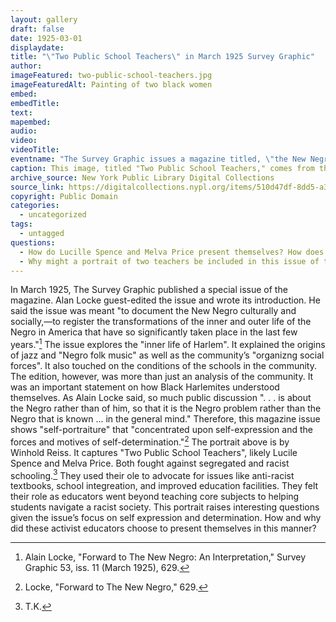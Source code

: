 ```yaml
---
layout: gallery
draft: false
date: 1925-03-01
displaydate:
title: "\"Two Public School Teachers\" in March 1925 Survey Graphic"
author: 
imageFeatured: two-public-school-teachers.jpg
imageFeaturedAlt: Painting of two black women
embed: 
embedTitle:
text: 
mapembed: 
audio:
video:
videoTitle: 
eventname: "The Survey Graphic issues a magazine titled, \"the New Negro\""
caption: This image, titled "Two Public School Teachers," comes from the March 1925 issue of The Survey Graphic on "the New Negro" in Harlem and the flourishing literary and artistic movement we know as the Harlem Renaissance.
archive_source: New York Public Library Digital Collections
source_link: https://digitalcollections.nypl.org/items/510d47df-8dd5-a3d9-e040-e00a18064a99
copyright: Public Domain
categories:
  - uncategorized
tags:
  - untagged
questions:
  - How do Lucille Spence and Melva Price present themselves? How does the portrait artist present the two teachers?
  - Why might a portrait of two teachers be included in this issue of the Survey Graphic?
---
```


In March 1925, The Survey Graphic published a special issue of the magazine. Alan Locke guest-edited the issue and wrote its introduction. He said the issue was meant "to document the New Negro culturally and socially,—to register the transformations of the inner and outer life of the Negro in America that have so significantly taken place in the last few years."[^1] The issue explores the "inner life of Harlem". It explained the origins of jazz and "Negro folk music" as well as the community’s "organizng social forces". It also touched on the conditions of the schools in the community. 
The edition, however, was more than just an analysis of the community. It was an important statement on how Black Harlemites understood themselves. As Alain Locke said, so much public discussion  ". . . is about the Negro rather than of him, so that it is the Negro problem rather than the Negro that is known ... in the general mind." Therefore, this magazine issue shows "self-portraiture" that "concentrated upon self-expression and the forces and motives of self-determination."[^2]
The portrait above is by Winhold Reiss. It captures "Two Public School Teachers", likely Lucile Spence and Melva Price. Both fought against segregated and racist schooling.[^3] They used their ole to advocate for issues like anti-racist textbooks, school integreation, and improved education facilities. They felt their role as educators went beyond teaching core subjects to helping students navigate a racist society. This portrait raises interesting questions given the issue’s focus on self expression and determination. How and why did these activist educators choose to present themselves in this manner?

[^1]: Alain Locke, "Forward to The New Negro: An Interpretation," Survey Graphic 53, iss. 11 (March 1925), 629.
[^2]: Locke, "Forward to The New Negro," 629.
[^3]: T.K.
